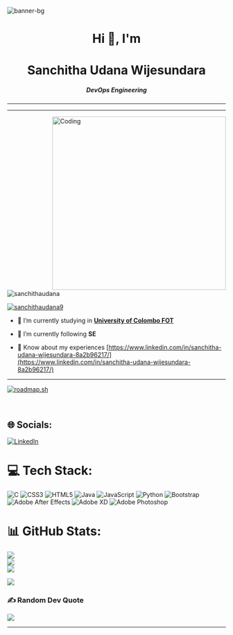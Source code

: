 <!--
![0f25e4668c1c7740b5ed41835339d67f](https://user-images.githubusercontent.com/109952575/208571025-226965d0-8021-4824-a507-687eec020c86.gif)
![PNC-Animated-Banners](https://user-images.githubusercontent.com/109952575/208571521-8d1fbe18-2b04-497b-92de-8093c1a752d4.gif)

<h1 align="center">Keep Clam Keep Coading</h1>

-->
<!--
![280074718_1132020747653782_4561003557334403173_n](https://github.com/SanchithaUdana/SanchithaUdana/assets/109952575/38173122-73ff-45c5-9054-96820c9d6f60)
-->
 ![banner-bg](https://user-images.githubusercontent.com/109952575/208571815-e747c4d7-9f88-4486-a1f4-fe7e5d764bcd.gif)



<h1 align="center"><b>Hi 👋, I'm </b></h1>
<h1 align="center"><b>Sanchitha Udana Wijesundara</b></h1>
<h5 align="center">DevOps Engineering</h5>
<hr><hr>

<img align="right" alt="Coding" width="400" src="https://github.com/SanchithaUdana/SanchithaUdana/assets/109952575/be45cd4d-28dd-40a9-a224-b7f6b0486b19">

<p align="left"> <img src="https://komarev.com/ghpvc/?username=sanchithaudana&label=Profile%20views&color=0e75b6&style=flat" alt="sanchithaudana" /> </p>



<p align="left"> <a href="https://twitter.com/sanchithaudana9" target="blank"><img src="https://img.shields.io/twitter/follow/sanchithaudana9?logo=twitter&style=for-the-badge" alt="sanchithaudana9" /></a> </p>

- 🔭 I’m currently studying in **<b><a href=https://tech.cmb.ac.lk/> University of Colombo FOT</a></b>**

- 🌱 I’m currently following **SE**

- 📄 Know about my experiences [https://www.linkedin.com/in/sanchitha-udana-wijesundara-8a2b96217/](https://www.linkedin.com/in/sanchitha-udana-wijesundara-8a2b96217/)
<hr>

[![roadmap.sh](https://api.roadmap.sh/v1-badge/wide/64a7af251dadb37b72b54d28?variant=dark&roadmaps=backend)](https://roadmap.sh)

<!--
<h3 align="left">Connect with me:</h3>
<p align="left">
<a href="https://twitter.com/sanchithaudana9" target="blank"><img align="center" src="https://raw.githubusercontent.com/rahuldkjain/github-profile-readme-generator/master/src/images/icons/Social/twitter.svg" alt="sanchithaudana9" height="30" width="40" /></a>
<a href="https://linkedin.com/in/sanchitha udana wijesundara" target="blank"><img align="center" src="https://raw.githubusercontent.com/rahuldkjain/github-profile-readme-generator/master/src/images/icons/Social/linked-in-alt.svg" alt="sanchitha udana wijesundara" height="30" width="40" /></a>
<a href="https://stackoverflow.com/users/19274732" target="blank"><img align="center" src="https://raw.githubusercontent.com/rahuldkjain/github-profile-readme-generator/master/src/images/icons/Social/stack-overflow.svg" alt="19274732" height="30" width="40" /></a>
<a href="https://fb.com/sanchitha udana wijesundara" target="blank"><img align="center" src="https://raw.githubusercontent.com/rahuldkjain/github-profile-readme-generator/master/src/images/icons/Social/facebook.svg" alt="sanchitha udana wijesundara" height="30" width="40" /></a>
<a href="https://www.hackerrank.com/sanchitha udana" target="blank"><img align="center" src="https://raw.githubusercontent.com/rahuldkjain/github-profile-readme-generator/master/src/images/icons/Social/hackerrank.svg" alt="sanchitha udana" height="30" width="40" /></a>
</p>
-->
<!--

<h3 align="left">Languages and Tools:</h3>
<p align="left"> <a href="https://www.arduino.cc/" target="_blank" rel="noreferrer"> <img src="https://cdn.worldvectorlogo.com/logos/arduino-1.svg" alt="arduino" width="40" height="40"/> </a> <a href="https://getbootstrap.com" target="_blank" rel="noreferrer"> <img src="https://raw.githubusercontent.com/devicons/devicon/master/icons/bootstrap/bootstrap-plain-wordmark.svg" alt="bootstrap" width="40" height="40"/> </a> <a href="https://www.cprogramming.com/" target="_blank" rel="noreferrer"> <img src="https://raw.githubusercontent.com/devicons/devicon/master/icons/c/c-original.svg" alt="c" width="40" height="40"/> </a> <a href="https://www.w3schools.com/css/" target="_blank" rel="noreferrer"> <img src="https://raw.githubusercontent.com/devicons/devicon/master/icons/css3/css3-original-wordmark.svg" alt="css3" width="40" height="40"/> </a> <a href="https://www.w3.org/html/" target="_blank" rel="noreferrer"> <img src="https://raw.githubusercontent.com/devicons/devicon/master/icons/html5/html5-original-wordmark.svg" alt="html5" width="40" height="40"/> </a> <a href="https://www.adobe.com/in/products/illustrator.html" target="_blank" rel="noreferrer"> <img src="https://www.vectorlogo.zone/logos/adobe_illustrator/adobe_illustrator-icon.svg" alt="illustrator" width="40" height="40"/> </a> <a href="https://www.java.com" target="_blank" rel="noreferrer"> <img src="https://raw.githubusercontent.com/devicons/devicon/master/icons/java/java-original.svg" alt="java" width="40" height="40"/> </a> <a href="https://www.linux.org/" target="_blank" rel="noreferrer"> <img src="https://raw.githubusercontent.com/devicons/devicon/master/icons/linux/linux-original.svg" alt="linux" width="40" height="40"/> </a> <a href="https://www.mysql.com/" target="_blank" rel="noreferrer"> <img src="https://raw.githubusercontent.com/devicons/devicon/master/icons/mysql/mysql-original-wordmark.svg" alt="mysql" width="40" height="40"/> </a> <a href="https://www.photoshop.com/en" target="_blank" rel="noreferrer"> <img src="https://raw.githubusercontent.com/devicons/devicon/master/icons/photoshop/photoshop-line.svg" alt="photoshop" width="40" height="40"/> </a> <a href="https://postman.com" target="_blank" rel="noreferrer"> <img src="https://www.vectorlogo.zone/logos/getpostman/getpostman-icon.svg" alt="postman" width="40" height="40"/> </a> <a href="https://www.python.org" target="_blank" rel="noreferrer"> <img src="https://raw.githubusercontent.com/devicons/devicon/master/icons/python/python-original.svg" alt="python" width="40" height="40"/> </a> <a href="https://spring.io/" target="_blank" rel="noreferrer"> <img src="https://www.vectorlogo.zone/logos/springio/springio-icon.svg" alt="spring" width="40" height="40"/> </a> <a href="https://www.adobe.com/products/xd.html" target="_blank" rel="noreferrer"> <img src="https://cdn.worldvectorlogo.com/logos/adobe-xd.svg" alt="xd" width="40" height="40"/> </a>
<a href="https://developer.android.com" target="_blank" rel="noreferrer"> <img src="https://raw.githubusercontent.com/devicons/devicon/master/icons/android/android-original-wordmark.svg" alt="android" width="40" height="40"/> </a> <a href="https://www.w3schools.com/cs/" target="_blank" rel="noreferrer"> <img src="https://raw.githubusercontent.com/devicons/devicon/master/icons/csharp/csharp-original.svg" alt="csharp" width="40" height="40"/> </a> <a href="https://dart.dev" target="_blank" rel="noreferrer"> <img src="https://www.vectorlogo.zone/logos/dartlang/dartlang-icon.svg" alt="dart" width="40" height="40"/> </a> <a href="https://firebase.google.com/" target="_blank" rel="noreferrer"> <img src="https://www.vectorlogo.zone/logos/firebase/firebase-icon.svg" alt="firebase" width="40" height="40"/> </a> <a href="https://flutter.dev" target="_blank" rel="noreferrer"> <img src="https://www.vectorlogo.zone/logos/flutterio/flutterio-icon.svg" alt="flutter" width="40" height="40"/> </a> 
</p>
-->
<!-- GitHub States -->
<br>

## 🌐 Socials:
[![LinkedIn](https://img.shields.io/badge/LinkedIn-%230077B5.svg?logo=linkedin&logoColor=white)](https://linkedin.com/in/sanchitha-udana-wijesundara) 

# 💻 Tech Stack:
![C](https://img.shields.io/badge/c-%2300599C.svg?style=for-the-badge&logo=c&logoColor=white) ![CSS3](https://img.shields.io/badge/css3-%231572B6.svg?style=for-the-badge&logo=css3&logoColor=white) ![HTML5](https://img.shields.io/badge/html5-%23E34F26.svg?style=for-the-badge&logo=html5&logoColor=white) ![Java](https://img.shields.io/badge/java-%23ED8B00.svg?style=for-the-badge&logo=java&logoColor=white) ![JavaScript](https://img.shields.io/badge/javascript-%23323330.svg?style=for-the-badge&logo=javascript&logoColor=%23F7DF1E) ![Python](https://img.shields.io/badge/python-3670A0?style=for-the-badge&logo=python&logoColor=ffdd54) ![Bootstrap](https://img.shields.io/badge/bootstrap-%23563D7C.svg?style=for-the-badge&logo=bootstrap&logoColor=white)![Adobe After Effects](https://img.shields.io/badge/Adobe%20After%20Effects-9999FF.svg?style=for-the-badge&logo=Adobe%20After%20Effects&logoColor=white) ![Adobe XD](https://img.shields.io/badge/Adobe%20XD-470137?style=for-the-badge&logo=Adobe%20XD&logoColor=#FF61F6) ![Adobe Photoshop](https://img.shields.io/badge/adobephotoshop-%2331A8FF.svg?style=for-the-badge&logo=adobephotoshop&logoColor=white)

# 📊 GitHub Stats:
![](https://github-readme-stats.vercel.app/api?username=SanchithaUdana&theme=tokyonight&hide_border=false&include_all_commits=true&count_private=true)<br/>
![](https://github-readme-streak-stats.herokuapp.com/?user=SanchithaUdana&theme=tokyonight&hide_border=false)<br/>
![](https://github-readme-stats.vercel.app/api/top-langs/?username=SanchithaUdana&theme=tokyonight&hide_border=false&include_all_commits=true&count_private=true&layout=compact)

<!-- Proudly created with GPRM ( https://gprm.itsvg.in ) -->
![](https://github-profile-trophy.vercel.app/?username=SanchithaUdana&theme=radical&no-frame=false&no-bg=true&margin-w=4)

### ✍️ Random Dev Quote

![](https://quotes-github-readme.vercel.app/api?type=vetical&theme=tokyonight)
<hr>





